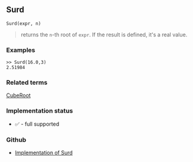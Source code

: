 ## Surd

```
Surd(expr, n)
```

> returns the `n`-th root of `expr`. If the result is defined, it's a real value. 
 
### Examples

```
>> Surd(16.0,3)
2.51984
```
 
### Related terms
[CubeRoot](CubeRoot.md)

### Implementation status

* &#x2705; - full supported

### Github

* [Implementation of Surd](https://github.com/axkr/symja_android_library/blob/master/symja_android_library/matheclipse-core/src/main/java/org/matheclipse/core/builtin/Arithmetic.java#L5298) 
